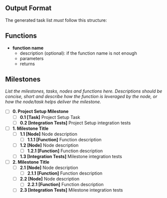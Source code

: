 ## Output Format

The generated task list _must_ follow this structure:

## Functions

- **function name**
  - description (optional): if the function name is not enough
  - parameters
  - returns

## Milestones

*List the milestones, tasks, nodes and functions here.*
*Descriptions should be concise, short and describe how the function is leveraged by the node, or how the node/task helps deliver the milestone.*

- [ ] **0. Project Setup Milestone**
  - [ ] **0.1 [Task]** Project Setup Task
  - [ ] **0.2 [Integration Tests]** Project Setup integration tests
- [ ] **1. Milestone Title**
  - [ ] **1.1 [Node]** Node description
    - [ ] **1.1.1 [Function]** Function description
  - [ ] **1.2 [Node]** Node description
    - [ ] **1.2.1 [Function]** Function description
  - [ ] **1.3 [Integration Tests]** Milestone integration tests
- [ ] **2. Milestone Title**
  - [ ] **2.1 [Node]** Node description
    - [ ] **2.1.1 [Function]** Function description
  - [ ] **2.2 [Node]** Node description
    - [ ] **2.2.1 [Function]** Function description
  - [ ] **2.3 [Integration Tests]** Milestone integration tests

